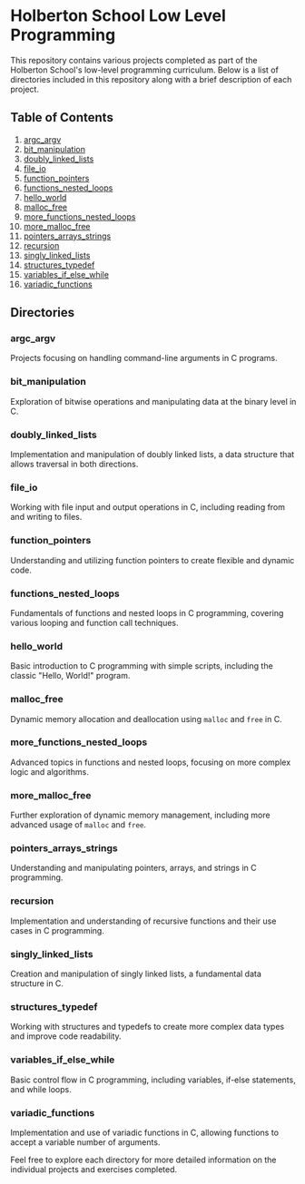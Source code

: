 # Holberton School Low Level Programming

This repository contains various projects completed as part of the Holberton School's low-level programming curriculum. Below is a list of directories included in this repository along with a brief description of each project.

## Table of Contents
1. [argc_argv](https://github.com/FlavioAvdulla/holbertonschool-low_level_programming/tree/main/argc_argv)
2. [bit_manipulation](https://github.com/FlavioAvdulla/holbertonschool-low_level_programming/tree/main/bit_manipulation)
3. [doubly_linked_lists](https://github.com/FlavioAvdulla/holbertonschool-low_level_programming/tree/main/bit_manipulation)
4. [file_io](https://github.com/FlavioAvdulla/holbertonschool-low_level_programming/tree/main/file_io)
5. [function_pointers](https://github.com/FlavioAvdulla/holbertonschool-low_level_programming/tree/main/function_pointers)
6. [functions_nested_loops](https://github.com/FlavioAvdulla/holbertonschool-low_level_programming/tree/main/functions_nested_loops)
7. [hello_world](https://github.com/FlavioAvdulla/holbertonschool-low_level_programming/tree/main/hello_world)
8. [malloc_free](https://github.com/FlavioAvdulla/holbertonschool-low_level_programming/tree/main/malloc_free)
9. [more_functions_nested_loops](https://github.com/FlavioAvdulla/holbertonschool-low_level_programming/tree/main/more_functions_nested_loops)
10. [more_malloc_free](https://github.com/FlavioAvdulla/holbertonschool-low_level_programming/tree/main/more_malloc_free)
11. [pointers_arrays_strings](https://github.com/FlavioAvdulla/holbertonschool-low_level_programming/tree/main/pointers_arrays_strings)
12. [recursion](https://github.com/FlavioAvdulla/holbertonschool-low_level_programming/tree/main/recursion)
13. [singly_linked_lists](https://github.com/FlavioAvdulla/holbertonschool-low_level_programming/tree/main/singly_linked_lists)
14. [structures_typedef](https://github.com/FlavioAvdulla/holbertonschool-low_level_programming/tree/main/structures_typedef)
15. [variables_if_else_while](https://github.com/FlavioAvdulla/holbertonschool-low_level_programming/tree/main/variables_if_else_while)
16. [variadic_functions](https://github.com/FlavioAvdulla/holbertonschool-low_level_programming/tree/main/variadic_functions)

## Directories

### argc_argv
Projects focusing on handling command-line arguments in C programs.

### bit_manipulation
Exploration of bitwise operations and manipulating data at the binary level in C.

### doubly_linked_lists
Implementation and manipulation of doubly linked lists, a data structure that allows traversal in both directions.

### file_io
Working with file input and output operations in C, including reading from and writing to files.

### function_pointers
Understanding and utilizing function pointers to create flexible and dynamic code.

### functions_nested_loops
Fundamentals of functions and nested loops in C programming, covering various looping and function call techniques.

### hello_world
Basic introduction to C programming with simple scripts, including the classic "Hello, World!" program.

### malloc_free
Dynamic memory allocation and deallocation using `malloc` and `free` in C.

### more_functions_nested_loops
Advanced topics in functions and nested loops, focusing on more complex logic and algorithms.

### more_malloc_free
Further exploration of dynamic memory management, including more advanced usage of `malloc` and `free`.

### pointers_arrays_strings
Understanding and manipulating pointers, arrays, and strings in C programming.

### recursion
Implementation and understanding of recursive functions and their use cases in C programming.

### singly_linked_lists
Creation and manipulation of singly linked lists, a fundamental data structure in C.

### structures_typedef
Working with structures and typedefs to create more complex data types and improve code readability.

### variables_if_else_while
Basic control flow in C programming, including variables, if-else statements, and while loops.

### variadic_functions
Implementation and use of variadic functions in C, allowing functions to accept a variable number of arguments.

Feel free to explore each directory for more detailed information on the individual projects and exercises completed.
